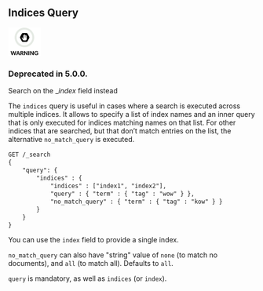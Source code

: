 ## Indices Query

![Warning](images/icons/warning.png)

### Deprecated in 5.0.0. 

Search on the __index_ field instead 

The `indices` query is useful in cases where a search is executed across multiple indices. It allows to specify a list of index names and an inner query that is only executed for indices matching names on that list. For other indices that are searched, but that don’t match entries on the list, the alternative `no_match_query` is executed.
    
    
    GET /_search
    {
        "query": {
            "indices" : {
                "indices" : ["index1", "index2"],
                "query" : { "term" : { "tag" : "wow" } },
                "no_match_query" : { "term" : { "tag" : "kow" } }
            }
        }
    }

You can use the `index` field to provide a single index.

`no_match_query` can also have "string" value of `none` (to match no documents), and `all` (to match all). Defaults to `all`.

`query` is mandatory, as well as `indices` (or `index`).
